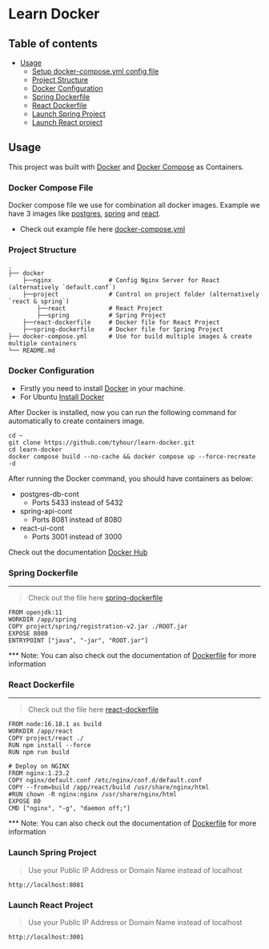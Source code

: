 # Learn Docker

## Table of contents

-   [Usage](#usage)
    -   [Setup docker-compose.yml config file](#docker-compose-file)
    -   [Project Structure](#project-structure)
    -   [Docker Configuration](#docker-configuration)
    -   [Spring Dockerfile](#spring-dockerfile)
    -   [React Dockerfile](#react-dockerfile)
    -   [Launch Spring Project](#launch-spring-project)
    -   [Launch React project](#launch-react-project)
  

## Usage

This project was built with [Docker](https://www.docker.com/) and [Docker Compose](https://docs.docker.com/compose/) as Containers.

### Docker Compose File

Docker compose file we use for combination all docker images. Example we have 3 images like [postgres](https://hub.docker.com/_/postgres), [spring](docker/spring-dockerfile) and [react](docker/react-dockerfile).

- Check out example file here [docker-compose.yml](docker-compose.yml)

### Project Structure
    .
    ├── docker
        ├──nginx                # Config Nginx Server for React (alternatively `default.conf`)
        ├──project              # Control on project folder (alternatively `react & spring`)
            ├──react            # React Project
            ├──spring           # Spring Project
        ├──react-dockerfile     # Docker file for React Project
        ├──spring-dockerfile    # Docker file for Spring Project
    ├── docker-compose.yml      # Use for build multiple images & create multiple containers
    └── README.md

### Docker Configuration

- Firstly you need to install [Docker](https://docs.docker.com/engine/install/) in your machine.
- For Ubuntu [Install Docker](https://docs.docker.com/engine/install/ubuntu/)

After Docker is installed, now you can run the following command for automatically to create containers image.

```
cd ~
git clone https://github.com/tyhour/learn-docker.git
cd learn-docker
docker compose build --no-cache && docker compose up --force-recreate -d
```

After running the Docker command, you should have containers as below:

- postgres-db-cont
    - Ports 5433 instead of 5432
- spring-api-cont
    - Ports 8081 instead of 8080
- react-ui-cont
    - Ports 3001 instead of 3000

Check out the documentation [Docker Hub](https://hub.docker.com/)

### Spring Dockerfile
---
> Check out the file here [spring-dockerfile](/docker/spring-dockerfile)

```
FROM openjdk:11
WORKDIR /app/spring
COPY project/spring/registration-v2.jar ./ROOT.jar
EXPOSE 8080
ENTRYPOINT ["java", "-jar", "ROOT.jar"]
```

*** Note: You can also check out the documentation of [Dockerfile](https://docs.docker.com/engine/reference/builder/) for more information

### React Dockerfile
---
> Check out the file here [react-dockerfile](/docker/react-dockerfile)

```
FROM node:16.18.1 as build
WORKDIR /app/react
COPY project/react ./
RUN npm install --force
RUN npm run build

# Deploy on NGINX
FROM nginx:1.23.2
COPY nginx/default.conf /etc/nginx/conf.d/default.conf
COPY --from=build /app/react/build /usr/share/nginx/html
#RUN chown -R nginx:nginx /usr/share/nginx/html
EXPOSE 80
CMD ["nginx", "-g", "daemon off;"]
```

*** Note: You can also check out the documentation of [Dockerfile](https://docs.docker.com/engine/reference/builder/) for more information

### Launch Spring Project

> Use your Public IP Address or Domain Name instead of localhost 

`http://localhost:8081`

### Launch React Project

> Use your Public IP Address or Domain Name instead of localhost 

`http://localhost:3001`


